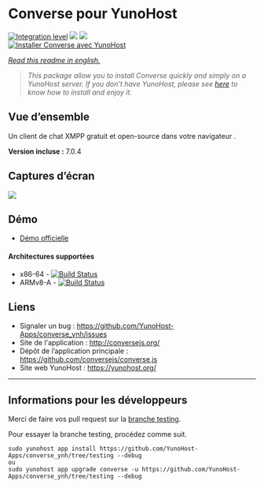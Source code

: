 # Converse pour YunoHost

[![Integration level](https://dash.yunohost.org/integration/converse.svg)](https://dash.yunohost.org/appci/app/converse) ![](https://ci-apps.yunohost.org/ci/badges/converse.status.svg) ![](https://ci-apps.yunohost.org/ci/badges/converse.maintain.svg)  
[![Installer Converse avec YunoHost](https://install-app.yunohost.org/install-with-yunohost.svg)](https://install-app.yunohost.org/?app=converse)

*[Read this readme in english.](./README.md)* 

> *This package allow you to install Converse quickly and simply on a YunoHost server.
If you don’t have YunoHost, please see [here](https://yunohost.org/#/install) to know how to install and enjoy it.*

## Vue d’ensemble
Un client de chat XMPP gratuit et open-source dans votre navigateur .

**Version incluse :** 7.0.4

## Captures d’écran

![](https://camo.githubusercontent.com/17eaef5bde9136cccc9052bebf4c63f72e93fd02dadf277c05558e0e781308f4/68747470733a2f2f6f706b6f64652e636f6d2f696d672f436f6e76657273652d656d6265646465642e706e67)

## Démo

* [Démo officielle](https://inverse.chat/)

#### Architectures supportées

* x86-64 - [![Build Status](https://ci-apps.yunohost.org/ci/logs/converse%20%28Apps%29.svg)](https://ci-apps.yunohost.org/ci/apps/converse/)
* ARMv8-A - [![Build Status](https://ci-apps-arm.yunohost.org/ci/logs/converse%20%28Apps%29.svg)](https://ci-apps-arm.yunohost.org/ci/apps/converse/)

## Liens

 * Signaler un bug : https://github.com/YunoHost-Apps/converse_ynh/issues
 * Site de l'application : http://conversejs.org/
 * Dépôt de l’application principale : https://github.com/conversejs/converse.js
 * Site web YunoHost : https://yunohost.org/

---

## Informations pour les développeurs

Merci de faire vos pull request sur la [branche testing](https://github.com/YunoHost-Apps/converse_ynh/tree/testing).

Pour essayer la branche testing, procédez comme suit.
```
sudo yunohost app install https://github.com/YunoHost-Apps/converse_ynh/tree/testing --debug
ou
sudo yunohost app upgrade converse -u https://github.com/YunoHost-Apps/converse_ynh/tree/testing --debug
```
